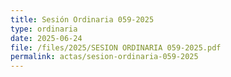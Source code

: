 ```yaml
---
title: Sesión Ordinaria 059-2025
type: ordinaria
date: 2025-06-24
file: /files/2025/SESION ORDINARIA 059-2025.pdf
permalink: actas/sesion-ordinaria-059-2025
---
```

